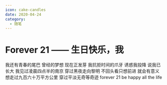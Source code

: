```yaml
---
icon: cake-candles
date: 2020-04-24
category:
  - 随笔
---
```


# Forever 21 —— 生日快乐，我

我还有青春的尾巴 曾经的梦想 现在正发芽 我抗拒时间的爪牙 诱惑我投降 说我已长大 我见过凌晨四点半的南京 穿过黑夜走向黎明 不回头看只想前进 就会有意义 想走过九百六十万平方公里 穿过平淡无奇等奇迹 forever 21 be happy all the life